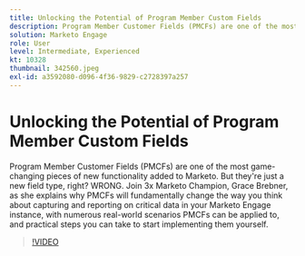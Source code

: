 ```yaml
---
title: Unlocking the Potential of Program Member Custom Fields
description: Program Member Customer Fields (PMCFs) are one of the most game-changing pieces of new functionality added to Marketo.
solution: Marketo Engage
role: User
level: Intermediate, Experienced
kt: 10328
thumbnail: 342560.jpeg
exl-id: a3592080-d096-4f36-9829-c2728397a257
---
```

# Unlocking the Potential of Program Member Custom Fields

Program Member Customer Fields (PMCFs) are one of the most game-changing pieces of new functionality added to Marketo. But they're just a new field type, right? WRONG. Join 3x Marketo Champion, Grace Brebner, as she explains why PMCFs will fundamentally change the way you think about capturing and reporting on critical data in your Marketo Engage instance, with numerous real-world scenarios PMCFs can be applied to, and practical steps you can take to start implementing them yourself.

>[!VIDEO](https://video.tv.adobe.com/v/342560/?quality=12&learn=on)

